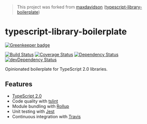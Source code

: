> This project was forked from [maxdavidson](https://github.com/maxdavidson) ([typescript-library-boilerplate](https://github.com/maxdavidson/typescript-library-boilerplate))

# typescript-library-boilerplate

[![Greenkeeper badge](https://badges.greenkeeper.io/oBusk/typescript-library-boilerplate.svg)](https://greenkeeper.io/)

[![Build Status](https://travis-ci.org/oBusk/typescript-library-boilerplate.svg?branch=master)](https://travis-ci.org/oBusk/typescript-library-boilerplate)
[![Coverage Status](https://coveralls.io/repos/github/oBusk/typescript-library-boilerplate/badge.svg?branch=master)](https://coveralls.io/github/oBusk/typescript-library-boilerplate?branch=master)
[![Dependency Status](https://david-dm.org/oBusk/typescript-library-boilerplate/status.svg)](https://david-dm.org/oBusk/typescript-library-boilerplate)
[![devDependency Status](https://david-dm.org/oBusk/typescript-library-boilerplate/dev-status.svg)](https://david-dm.org/oBusk/typescript-library-boilerplate?type=dev)

Opinionated boilerplate for TypeScript 2.0 libraries.


## Features

* [TypeScript 2.0](http://www.typescriptlang.org)
* Code quality with [tslint](http://palantir.github.io/tslint/)
* Module bundling with [Rollup](http://rollupjs.org)
* Unit testing with [Jest](https://github.com/facebook/jest)
* Continuous integration with [Travis](https://travis-ci.org)
